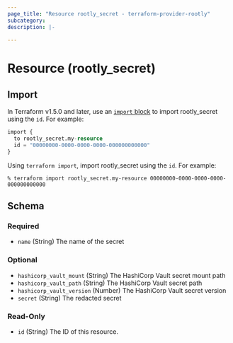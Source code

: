 ```yaml
---
page_title: "Resource rootly_secret - terraform-provider-rootly"
subcategory:
description: |-
    
---
```


# Resource (rootly_secret)





## Import

In Terraform v1.5.0 and later, use an [`import` block](https://developer.hashicorp.com/terraform/language/import) to import rootly_secret using the `id`. For example:

```terraform
import {
  to rootly_secret.my-resource
  id = "00000000-0000-0000-0000-000000000000"
}
```

Using `terraform import`, import rootly_secret using the `id`. For example:

```console
% terraform import rootly_secret.my-resource 00000000-0000-0000-0000-000000000000
```

<!-- schema generated by tfplugindocs -->
## Schema

### Required

- `name` (String) The name of the secret

### Optional

- `hashicorp_vault_mount` (String) The HashiCorp Vault secret mount path
- `hashicorp_vault_path` (String) The HashiCorp Vault secret path
- `hashicorp_vault_version` (Number) The HashiCorp Vault secret version
- `secret` (String) The redacted secret

### Read-Only

- `id` (String) The ID of this resource.
